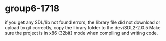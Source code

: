 # group6-1718
if you get any SDL/lib not found errors, the library file did not download or upload to git correctly, copy the library folder to the dev\SDL2-2.0.5
Make sure the project is in x86 (32bit) mode when compiling and writing code.
